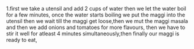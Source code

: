 1.first we take a utensil and add 2 cups of water
then we let the water boil for a few minutes,
once the water starts boiling we put the maggi into the utensil
then we wait till the maggi get loose,then we mut the maggi masala and then we add onions and tomatoes for more flavours,
then we have to stir it well for atleast 4 minutes simultaneously,then finally our maggi is ready to eat,